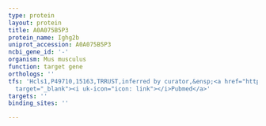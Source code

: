 ```yaml
---
type: protein
layout: protein
title: A0A075B5P3
protein_name: Ighg2b
uniprot_accession: A0A075B5P3
ncbi_gene_id: '-'
organism: Mus musculus
function: target gene
orthologs: ''
tfs: 'Hcls1,P49710,15163,TRRUST,inferred by curator,&ensp;<a href="https://www.ncbi.nlm.nih.gov/pubmed/?term=29087512%5Buid%5D+OR+16099047%5Buid%5D+OR+11544313%5Buid%5D"
  target="_blank"><i uk-icon="icon: link"></i>Pubmed</a>'
targets: ''
binding_sites: ''

---
```

